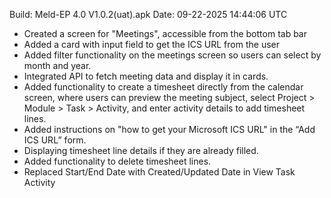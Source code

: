 Build: Meld-EP 4.0 V1.0.2(uat).apk
Date: 09-22-2025 14:44:06 UTC

- Created a screen for "Meetings", accessible from the bottom tab bar
- Added a card with input field to get the ICS URL from the user
- Added filter functionality on the meetings screen so users can select by month and year.
- Integrated API to fetch meeting data and display it in cards.
- Added functionality to create a timesheet directly from the calendar screen, where users can preview the meeting subject, select Project > Module > Task > Activity, and enter activity details to add timesheet lines.
- Added instructions on "how to get your Microsoft ICS URL" in the “Add ICS URL” form.
- Displaying timesheet line details if they are already filled.
- Added functionality to delete timesheet lines.
- Replaced Start/End Date with Created/Updated Date in View Task Activity

